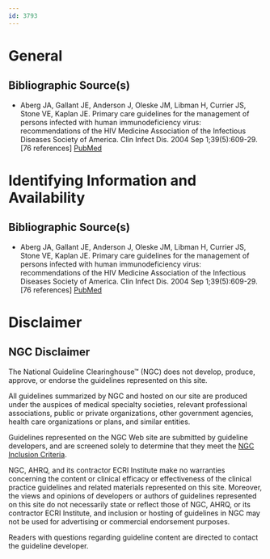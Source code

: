 ```yaml
---
id: 3793
---
```


# General

## Bibliographic Source(s)

- Aberg JA, Gallant JE, Anderson J, Oleske JM, Libman H, Currier JS, Stone VE, Kaplan JE. Primary care guidelines for the management of persons infected with human immunodeficiency virus: recommendations of the HIV Medicine Association of the Infectious Diseases Society of America. Clin Infect Dis. 2004 Sep 1;39(5):609-29. [76 references] [ PubMed ](http://www.ncbi.nlm.nih.gov/entrez/query.fcgi?cmd=Retrieve&db=pubmed&dopt=Abstract&list_uids=15356773)

# Identifying Information and Availability

## Bibliographic Source(s)

- Aberg JA, Gallant JE, Anderson J, Oleske JM, Libman H, Currier JS, Stone VE, Kaplan JE. Primary care guidelines for the management of persons infected with human immunodeficiency virus: recommendations of the HIV Medicine Association of the Infectious Diseases Society of America. Clin Infect Dis. 2004 Sep 1;39(5):609-29. [76 references] [ PubMed ](http://www.ncbi.nlm.nih.gov/entrez/query.fcgi?cmd=Retrieve&db=pubmed&dopt=Abstract&list_uids=15356773)

# Disclaimer

## NGC Disclaimer

The National Guideline Clearinghouse™ (NGC) does not develop, produce, approve, or endorse the guidelines represented on this site.

All guidelines summarized by NGC and hosted on our site are produced under the auspices of medical specialty societies, relevant professional associations, public or private organizations, other government agencies, health care organizations or plans, and similar entities.

Guidelines represented on the NGC Web site are submitted by guideline developers, and are screened solely to determine that they meet the [NGC Inclusion Criteria](/help-and-about/summaries/inclusion-criteria).

NGC, AHRQ, and its contractor ECRI Institute make no warranties concerning the content or clinical efficacy or effectiveness of the clinical practice guidelines and related materials represented on this site. Moreover, the views and opinions of developers or authors of guidelines represented on this site do not necessarily state or reflect those of NGC, AHRQ, or its contractor ECRI Institute, and inclusion or hosting of guidelines in NGC may not be used for advertising or commercial endorsement purposes.

Readers with questions regarding guideline content are directed to contact the guideline developer.

